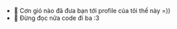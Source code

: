 - 👋 Cơn gió nào đã đưa bạn tới profile của tôi thế này =))
- 👀 Đừng đọc nữa code đi ba :3

<!---
nhimcaptin/nhimcaptin is a ✨ special ✨ repository because its `README.md` (this file) appears on your GitHub profile.
You can click the Preview link to take a look at your changes.
--->
